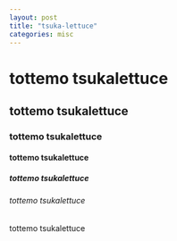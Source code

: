 ```yaml
---
layout: post
title: "tsuka-lettuce"
categories: misc
---
```

# tottemo tsukalettuce

## tottemo tsukalettuce

### tottemo tsukalettuce

#### tottemo tsukalettuce

##### tottemo tsukalettuce

###### tottemo tsukalettuce

tottemo tsukalettuce
